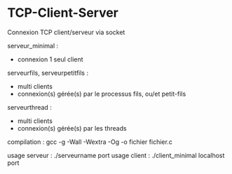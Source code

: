 # TCP-Client-Server

Connexion TCP client/serveur via socket

serveur_minimal :
- connexion 1 seul client

serveurfils, serveurpetitfils :
- multi clients
- connexion(s) gérée(s) par le processus fils,  ou/et petit-fils

serveurthread :
- multi clients
- connexion(s) gérée(s) par les threads

compilation :
gcc -g -Wall -Wextra -Og -o fichier fichier.c

usage serveur :  ./serveurname port
usage client :   ./client_minimal localhost port

